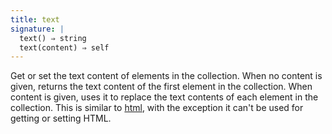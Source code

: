 ```yaml
---
title: text
signature: |
  text() ⇒ string
  text(content) ⇒ self
---
```


Get or set the text content of elements in the collection. When no content is
given, returns the text content of the first element in the collection. When
content is given, uses it to replace the text contents of each element in the
collection. This is similar to [html](#html), with the exception it can't be
used for getting or setting HTML.
